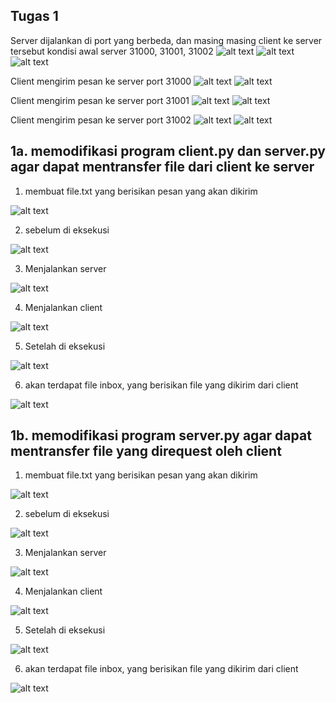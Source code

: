 ## Tugas 1
Server dijalankan di port yang berbeda, dan masing masing  client ke server tersebut
kondisi awal server 31000, 31001, 31002
![alt text](Gambar/s30.png)
![alt text](Gambar/t31.png)
![alt text](Gambar/u32.png)

Client mengirim pesan ke server port 31000
![alt text](Gambar/s230.png)
![alt text](Gambar/s330.png)

Client mengirim pesan ke server port 31001
![alt text](Gambar/t231.png)
![alt text](Gambar/t331.png)

Client mengirim pesan ke server port 31002
![alt text](Gambar/u232.png)
![alt text](Gambar/u332.png)

## 1a. memodifikasi program client.py dan server.py agar dapat mentransfer file dari client ke server
1. membuat file.txt yang berisikan pesan yang akan dikirim

![alt text](Gambar/file.png)

2. sebelum di eksekusi

![alt text](Gambar/ia.png)

3. Menjalankan server

![alt text](Gambar/server1a.png)

4. Menjalankan client

![alt text](Gambar/client1a.png)

5. Setelah di eksekusi

![alt text](Gambar/iafile.png)

6. akan terdapat file inbox, yang berisikan file yang dikirim dari client

![alt text](Gambar/inbox.png)

## 1b. memodifikasi program server.py agar dapat mentransfer file yang direquest oleh client

1. membuat file.txt yang berisikan pesan yang akan dikirim

![alt text](Gambar/file.png)

2. sebelum di eksekusi

![alt text](Gambar/ib.png)

3. Menjalankan server

![alt text](Gambar/server1b.png)

4. Menjalankan client

![alt text](Gambar/client1b.png)

5. Setelah di eksekusi

![alt text](Gambar/ibfile.png)

6. akan terdapat file inbox, yang berisikan file yang dikirim dari client

![alt text](Gambar/inbox.png)

